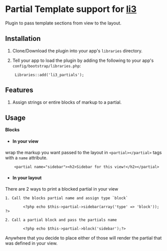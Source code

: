 # Partial Template support for [li3](http://lithify.me)
Plugin to pass template sections from view to the layout.

## Installation
1. Clone/Download the plugin into your app's ``libraries`` directory.
2. Tell your app to load the plugin by adding the following to your app's ``config/bootstrap/libraries.php``:

        Libraries::add('li3_partials');

## Features
1. Assign strings or entire blocks of markup to a partial.

## Usage
__Blocks__

* #### In your view
wrap the markup you want passed to the layout in `<partial></partial>` tags with a `name` attribute.

		<partial name="sidebar"><h2>Sidebar for this view!</h2></partial>

* #### In your layout
There are 2 ways to print a blocked partial in your view

	1. Call the blocks partial name and assign type `block`

			<?php echo $this->partial->sidebar(array('type' => 'block')); ?>

	2. Call a partial block and pass the partials name
		
			<?php echo $this->partial->block('sidebar');?>

Anywhere that you decide to place either of those will render the partial that was defined in your view.